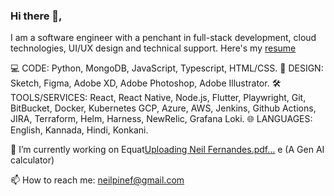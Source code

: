 ### Hi there 👋,
I am a software engineer with a penchant in full-stack development, cloud technologies, UI/UX design and technical support. Here's my [resume](https://github.com/Hystyic/Hystyic/blob/a6117df5d50e9c0f19c3a99226bdc6270b4b4347/Neil_Fernandes.pdf)

💻 CODE: Python, MongoDB, JavaScript, Typescript, HTML/CSS.
🌸 DESIGN: Sketch, Figma, Adobe XD, Adobe Photoshop, Adobe Illustrator.
🛠️ TOOLS/SERVICES: React, React Native, Node.js, Flutter, Playwright, Git, BitBucket, Docker, Kubernetes GCP, Azure, AWS, Jenkins, Github Actions, JIRA, Terraform, Helm,
Harness, NewRelic, Grafana Loki.
🌐 LANGUAGES: English, Kannada, Hindi, Konkani.

🔭 I’m currently working on Equat[Uploading Neil Fernandes.pdf…]()
e (A Gen AI calculator)  

📫 How to reach me: neilpinef@gmail.com 
